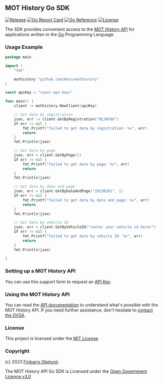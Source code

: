 ## MOT History Go SDK

[![Release](https://img.shields.io/github/release/0xnu/mothistory.svg)](https://github.com/0xnu/mothistory/releases/latest)
[![Go Report Card](https://goreportcard.com/badge/github.com/0xnu/mothistory)](https://goreportcard.com/report/github.com/0xnu/mothistory)
[![Go Reference](https://pkg.go.dev/badge/github.com/0xnu/mothistory.svg)](https://pkg.go.dev/github.com/0xnu/mothistory)
[![License](https://img.shields.io/github/license/0xnu/mothistory)](/LICENSE)

The SDK provides convenient access to the [MOT History API](https://dvsa.github.io/mot-history-api-documentation/) for applications written in the [Go](https://go.dev/) Programming Language.

### Usage Example

```go
package main

import (
	"fmt"

	mothistory "github.com/0xnu/mothistory"
)

const apiKey = "<your-api-key>"

func main() {
	client := mothistory.NewClient(apiKey)

	// Get data by registration
	json, err := client.GetByRegistration("ML58FOU")
	if err != nil {
		fmt.Printf("failed to get data by registration: %v", err)
		return
	}
	fmt.Println(json)

    // Get data by page
    json, err = client.GetByPage(2)
    if err != nil {
        fmt.Printf("failed to get data by page: %v", err)
        return
    }
    fmt.Println(json)

    // Get data by date and page
    json, err = client.GetByDateAndPage("20230201", 1)
    if err != nil {
        fmt.Printf("failed to get data by date and page: %v", err)
        return
    }
    fmt.Println(json)

    // Get data by vehicle ID
    json, err = client.GetByVehicleID("<enter your vehicle id here>")
    if err != nil {
        fmt.Printf("failed to get data by vehicle ID: %v", err)
        return
    }
    fmt.Println(json)

}
```

### Setting up a MOT History API

You can use this support form to request an [API Key](https://www.smartsurvey.co.uk/s/MOT_History_TradeAPI_Access_and_Support?).


### Using the MOT History API

You can read the [API documentation](https://dvsa.github.io/mot-history-api-documentation/) to understand what's possible with the MOT History API. If you need further assistance, don't hesitate to [contact the DVSA](https://www.smartsurvey.co.uk/s/MOT_History_TradeAPI_Access_and_Support?).


### License

This project is licensed under the [MIT License](./LICENSE).


### Copyright

(c) 2023 [Finbarrs Oketunji](https://finbarrs.eu).

The MOT History API Go SDK is Licensed under the [Open Government Licence v3.0](
https://www.nationalarchives.gov.uk/doc/open-government-licence/version/3/)